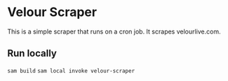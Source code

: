 # Velour Scraper
This is a simple scraper that runs on a cron job. It scrapes velourlive.com.

## Run locally

```sam build```
```sam local invoke velour-scraper```